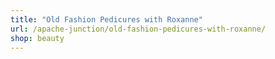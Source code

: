 ```yaml
---
title: "Old Fashion Pedicures with Roxanne"
url: /apache-junction/old-fashion-pedicures-with-roxanne/
shop: beauty
---
```

